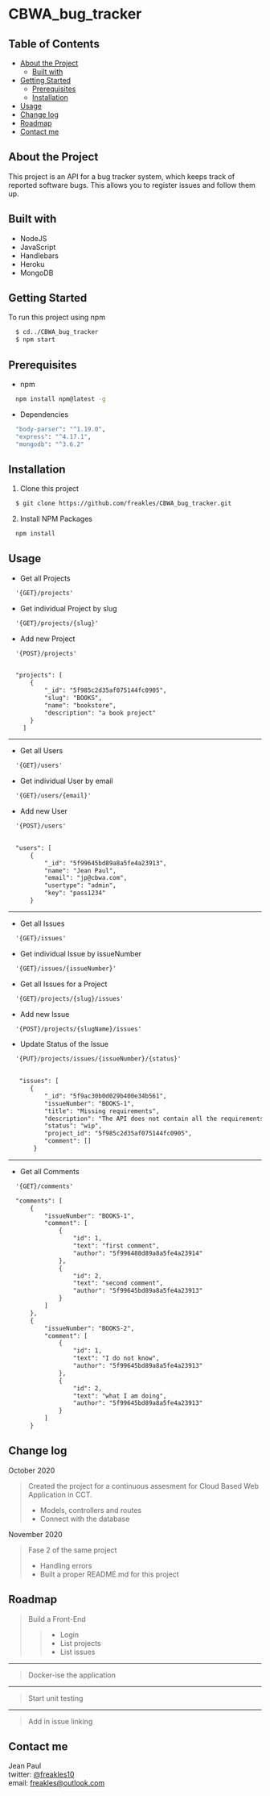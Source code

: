 # CBWA_bug_tracker

## Table of Contents 
  * [About the Project](#about-the-project) 
    * [Built with](#built-with)
  * [Getting Started](#getting-started)
    * [Prerequisites](#prerequisites)
    * [Installation](#installation)
  * [Usage](#usage)
  * [Change log](#change-log)
  * [Roadmap](#roadmap)
  * [Contact me](#contact-me)
  
  ## About the Project
  
  This project is an API for a bug tracker system, which keeps track of reported software bugs. This allows you to register issues and follow them up.
    
  ## Built with
  * NodeJS
  * JavaScript
  * Handlebars
  * Heroku
  * MongoDB
  
  ## Getting Started
  To run this project using npm
  ```bash
    $ cd../CBWA_bug_tracker
    $ npm start
  ```
  
  ## Prerequisites
  * npm
  ```bash
    npm install npm@latest -g
  ```
  * Dependencies
  ```bash
    "body-parser": "^1.19.0",
    "express": "^4.17.1",
    "mongodb": "^3.6.2"
  ```
    
    
  ## Installation
  1. Clone this project
  ```bash
    $ git clone https://github.com/freakles/CBWA_bug_tracker.git
  ```
  2. Install NPM Packages
  ```bash
    npm install
  ```

  ## Usage
  * Get all Projects 
  ```html
    '{GET}/projects'
  ```
  * Get individual Project by slug
  ```html
    '{GET}/projects/{slug}'
  ```
  * Add new Project
  ```html
    '{POST}/projects'
  ```
  ```html
    
    "projects": [
        {
            "_id": "5f985c2d35af075144fc0905",
            "slug": "BOOKS",
            "name": "bookstore",
            "description": "a book project"
        }
      ]
  ```
  ------------------------------------------------
  * Get all Users 
  ```html
    '{GET}/users'
  ```
  * Get individual User by email
  ```html
    '{GET}/users/{email}'
  ```
  * Add new User
  ```html
    '{POST}/users'
  ```
  ```html
    
    "users": [
        {
            "_id": "5f99645bd89a8a5fe4a23913",
            "name": "Jean Paul",
            "email": "jp@cbwa.com",
            "usertype": "admin",
            "key": "pass1234"
        }
  ```
  -------------------------------------------------
  * Get all Issues 
  ```html
    '{GET}/issues'
  ```
  * Get individual Issue by issueNumber
  ```html
    '{GET}/issues/{issueNumber}'
  ```
  * Get all Issues for a Project 
  ```html
    '{GET}/projects/{slug}/issues'
  ```
  * Add new Issue
  ```html
    '{POST}/projects/{slugName}/issues'
  ```
  * Update Status of the Issue
  ```html
    '{PUT}/projects/issues/{issueNumber}/{status}'
  ```
  ```html
    
     "issues": [
        {
            "_id": "5f9ac30b0d029b400e34b561",
            "issueNumber": "BOOKS-1",
            "title": "Missing requirements",
            "description": "The API does not contain all the requirements",
            "status": "wip",
            "project_id": "5f985c2d35af075144fc0905",
            "comment": []
         }
  ```
  -----------------------------------------------
  * Get all Comments 
  ```html
    '{GET}/comments'
  ```
  ```html
    "comments": [
        {
            "issueNumber": "BOOKS-1",
            "comment": [
                {
                    "id": 1,
                    "text": "first comment",
                    "author": "5f996488d89a8a5fe4a23914"
                },
                {
                    "id": 2,
                    "text": "second comment",
                    "author": "5f99645bd89a8a5fe4a23913"
                }
            ]
        },
        {
            "issueNumber": "BOOKS-2",
            "comment": [
                {
                    "id": 1,
                    "text": "I do not know",
                    "author": "5f99645bd89a8a5fe4a23913"
                },
                {
                    "id": 2,
                    "text": "what I am doing",
                    "author": "5f99645bd89a8a5fe4a23913"
                }
            ]
        }
  ```
  
  
  
  ## Change log
  
  October 2020
   > Created the project for a continuous assesment for Cloud Based Web Application in CCT.
   > * Models, controllers and routes
   > * Connect with the database
    
  November 2020
   > Fase 2 of the same project
   > * Handling errors
   > * Built a proper README.md for this project
    
  
  ## Roadmap
  
  > Build a Front-End
  >>* Login
  >>* List projects
  >>* List issues
  -------------------------------------
  > Docker-ise the application
  -------------------------------------
  > Start unit testing
  ____________________________________
  > Add in issue linking
  
  ## Contact me
  
  Jean Paul </br>
  twitter: [@freakles10](https://twitter.com/freakles10) </br>
  email: freakles@outlook.com
  
